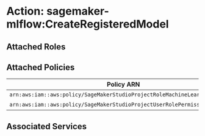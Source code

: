 # Action: sagemaker-mlflow:CreateRegisteredModel

## Attached Roles

## Attached Policies

| Policy ARN | Policy Name |
|------------|-------------|
| `arn:aws:iam::aws:policy/SageMakerStudioProjectRoleMachineLearningPolicy` | [SageMakerStudioProjectRoleMachineLearningPolicy](../policies.md#sagemakerstudioprojectrolemachinelearningpolicy) |
| `arn:aws:iam::aws:policy/SageMakerStudioProjectUserRolePermissionsBoundary` | [SageMakerStudioProjectUserRolePermissionsBoundary](../policies.md#sagemakerstudioprojectuserrolepermissionsboundary) |

## Associated Services

